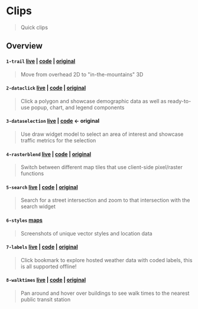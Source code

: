 # Clips
> Quick clips

## Overview

#### `1-trail` [live](https://mpayson.github.io/clips/1-trail.html) | [code](/1-trail.html) | [original](https://ralucanicola.github.io/hiking-app/)
> Move from overhead 2D to "in-the-mountains" 3D

#### `2-dataclick` [live](https://mpayson.github.io/clips/2-dataclick.html) | [code](/2-dataclick.html) | [original](https://developers.arcgis.com/features/demographics/)
> Click a polygon and showcase demographic data as well as ready-to-use popup, chart, and legend components

#### `3-dataselection` [live](https://mpayson.github.io/clips/8-dataselection.html) | [code](/8-dataselection.html) <- original
> Use draw widget model to select an area of interest and showcase traffic metrics for the selection

#### `4-rasterblend` [live](https://mpayson.github.io/clips/4-rasterblend.html) | [code](/4-rasterblend.html) | [original](https://www.esri.com/arcgis-blog/products/js-api-arcgis/mapping/hillshade-blending-sorcery-via-javascript-api/)
> Switch between different map tiles that use client-side pixel/raster functions

#### `5-search` [live](https://mpayson.github.io/clips/5-search.html) | [code](/5-search.html) | [original](https://developers.arcgis.com/javascript/latest/sample-code/widgets-search-3d/index.html)
> Search for a street intersection and zoom to that intersection with the search widget

#### `6-styles` [maps](https://github.com/mpayson/clips/blob/master/6-styles/README.md)
> Screenshots of unique vector styles and location data

#### `7-labels` [live](https://mpayson.github.io/clips/7-labels.html) | [code](/7-labels.html) | [original](https://developers.arcgis.com/javascript/latest/sample-code/labels-multiple-classes/)
> Click bookmark to explore hosted weather data with coded labels, this is all supported offline!

#### `8-walktimes` [live](https://mpayson.github.io/clips/3-walktime.html) | [code](/3-walktime.html) | [original](https://github.com/RalucaNicola/JSAPI_demos)
> Pan around and hover over buildings to see walk times to the nearest public transit station